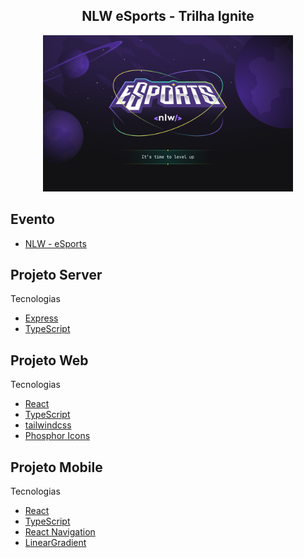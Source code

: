 <h2 align="center">NLW eSports - Trilha Ignite</h2>

<p align="center">
  <img alt="NLW eSports " width="400px" src="https://github.com/juliannelicon/nlw-esports/blob/master/nlw-esports.png" />
</p>


## Evento
- [NLW - eSports](https://nlw.rocketseat.com.br/invite/julianne-33323)

## Projeto Server

Tecnologias
- [Express](https://expressjs.com/)
- [TypeScript](https://www.typescriptlang.org/)

## Projeto Web

Tecnologias
- [React](https://pt-br.reactjs.org/)
- [TypeScript](https://www.typescriptlang.org/)
- [tailwindcss](https://tailwindcss.com/)
- [Phosphor Icons](https://phosphoricons.com/)

## Projeto Mobile

Tecnologias
- [React](https://pt-br.reactjs.org/)
- [TypeScript](https://www.typescriptlang.org/)
- [React Navigation](https://reactnavigation.org/)
- [LinearGradient](https://docs.expo.dev/versions/latest/sdk/linear-gradient/)
